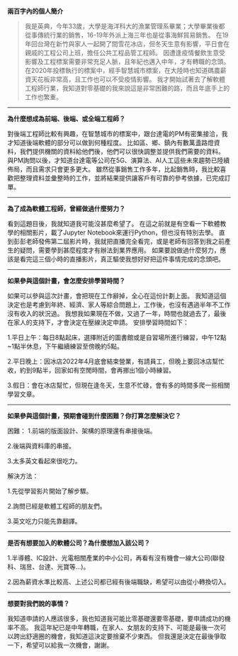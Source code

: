 **兩百字內的個人簡介**

>我是英典，今年33歲，大學是海洋科大的漁業管理系畢業；大學畢業後都從事傳統行業的銷售，16-19年外派上海三年也是從事海鮮貿易銷售。
在19年回台灣在新竹與家人一起開了間雪花冰店，但冬天生意有影響，平日會在親戚的工程公司上班，擔任公共工程品管工程師。
因遭逢疫情餐飲生意受影響及工程標案需要非常充足人脈，且年紀也邁入中年，才有轉職的念頭。
在2020年投標執行的標案中，經手智慧城市標案，在大陸時也知道碼農薪資天花板非常高，且工作也可以不受疫情影響。
我才開始試著去了解軟體工程師行業，我知道對零基礎的我來說這是非常困難的路，而且年底手上的工作也繁重。
---
**為什麼想成為前端、後端、或全端工程師？**

對後端工程師比較有興趣，在智慧城市的標案中，跟台達電的PM有密集接洽，我才知道後端軟體的部分可以做到何種程度。
比如區、鄉、鎮內有數萬盞路燈資料，我們提供機關的資料給他們後，他們可以很快調整並提供我們需要的資料。
與PM詢問以後，才知道台達電等公司在5G、演算法、AI人工這些未來趨勢已陸續佈局，而且需求只會更多更大。
雖然從事銷售工作多年，比起銷售時，我比較喜歡把整理資料並彙整時的工作，並將結果提供讓客戶有可靠的參考依據，已完成訂單。
  
---  
**為了成為軟體工程師，曾經做過什麼努力？**

看到這題目後，我就知道我可能沒甚麼希望了。
在這之前就是有空看一下軟體教學的相關影片，載了Jupyter Notebook來運行Python，但也沒有特別去學。
直到彭彭老師發佈第二屆影片時，我就把直播完全看完，或是老師有回答到我之前產生的疑問，需要學到甚麼程度才有辦法到業界應用。
如果要說做過什麼努力，應該是看完這三個小時的直播影片，真正驅使我想好好把這件事情完成的念頭吧。

---  
**如果參與這個計畫，會怎麼安排學習時間？**

如果可以參與這次計畫，會把現在工作辭掉，全心在這份計劃上面。
我知道這個決定也是考慮到年終、經濟、家人等綜合問題上，工作後，也沒有遇過半年不工作沒有收入的狀況過。
我想我如果現在不做，又過了一年，時間也就過去了，最後在家人的支持下，才會決定在壓線決定申請。
安排學習時間如下：

1.平日上午：每日8點起床，選擇附近的圖書館或是自習場所進行練習，中午12點~1點半休息，下午繼續練習至傍晚約5點。

2.平日晚上：因冰店2022年4月底會結束營業，有請員工，但晚上要回冰店幫忙收，約到9點半，回家如有空閒時間，會再挪出1個小時練習。
                                                                      
3.假日：會在冰店幫忙，但現在逢冬天，生意不忙碌，會有多的時間多爬一些相關學習文章。
  
---  
**如果參與這個計畫，預期會碰到什麼困難？你打算怎麼解決它？**

困難：
1.前端的版面設計、架構的原理還有串接後端。

2.後端與資料庫的串接。

3.太多英文看起來很吃力。

解決方法：

1.先從學習影片開始了解步驟。

2.詢問已經是軟體工程師的朋友們。

3.英文吃力只能先靠翻譯。
  
---  
**是否有想要加入的軟體公司？為什麼想加入該公司？**

1.半導體、IC設計、光電相關產業的中小公司，再看有沒有機會一線大公司(聯發科、瑞昱、台達、光寶等...)。

2.因為薪資水準比較高、上述公司都已經有後端職缺，希望可以由從小轉換切入。  

  
--- 
**想要對我們說的事情？**

我知道申請的人應該很多，我也知道我可能比零基礎還要零基礎，要申請成功的機率不高。
我這年紀已是中年轉職，在家人、女朋友的支持下、可能是最後一次可以跨出舒適圈的機會，我知道這決定要捨棄不少東西。
但我還是決定在最後爭取一下，希望可以給我一次機會，謝謝。
